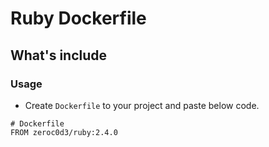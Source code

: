 # Ruby Dockerfile

## What's include

### Usage

* Create `Dockerfile` to your project and paste below code.

```
# Dockerfile
FROM zeroc0d3/ruby:2.4.0
```
